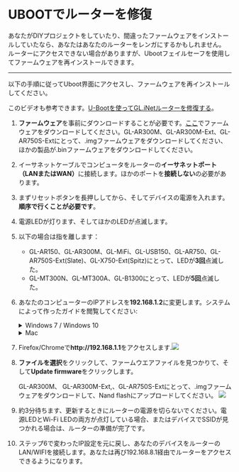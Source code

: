 # UBOOTでルーターを修復

あなたがDIYプロジェクトをしていたり、間違ったファームウェアをインストールしていたなら、あなたはあなたのルーターをレンガにするかもしれません。 ルーターにアクセスできない場合がありますが、Ubootフェイルセーフを使用してファームウェアを再インストールできます。



---

以下の手順に従ってUboot界面にアクセスし、ファームウェアを再インストールしてください。

このビデオも参考できます。[U-Bootを使ってGL.iNetルーターを修復する](https://docs.gl-inet.com/en/3/video/tutor/#how-to-recover-glinet-mini-router-by-u-boot-failsafe)。



<ol type="1">
    <li><p>
        <b>ファームウェア</b>を事前にダウンロードすることが必要です。<a href="http://download.gl-inet.com/firmware" target="_blank">ここ</a>でファームウェアをダウンロードしてください。GL-AR300M、GL-AR300M-Ext、GL-AR750S-Extにとって、.imgファームウェアをダウンロードしてください、ほかの製品が.binファームウェアをダウンロードしてください。
        </p> 
    </li>
    <li>
        <p>イーサネットケーブルでコンピュータをルーターの<b>イーサネットポート（LANまたはWAN）</b>に接続します。ほかのポートを<b>接続しない</b>の必要があります。
        </p>
    </li>
    <li>
    	<p>まずリセットボタンを長押ししてから、そしてデバイスの電源を入れます。<b>順序で行くことが必要です</b>。
        </p>
    </li>
    <li>
    	<p>電源LEDが灯ります、そしてほかのLEDが点滅します。
        </p>
    </li>
    <li>
    	<p>以下の場合は指を離します：
        <ul>
        	<li>GL-AR150、GL-AR300M、GL-MiFi、GL-USB150、GL-AR750、GL-AR750S-Ext(Slate)、GL-X750-Ext(Spitz)にとって、LEDが<b>3回</b>点滅した。</li>
        	<li>GL-MT300N、GL-MT300A、GL-B1300にとって、LEDが<b>5回</b>点滅した。</li>
        </ul>
        </p>
    </li>
    <li>
    	<p>あなたのコンピューターのIPアドレスを<b>192.168.1.2</b>に変更します。システムによって作ったガイドを閲覧してください:</p>
        <details>
        <summary>Windows 7 / Windows 10</summary>
        <ol type="1">
        	<li>コントロールパネルー＞ネットワークとインターネットー＞ネットワークと共有センター</li>
        	<li>ローカル接続―＞プロパティ</li>
        	<li>インターネットプロトコルバージョン4（TCP/IPv4）―＞プロパティ</li>
        	<li>IPアドレスを192.168.1.2に変更します</li>
        	<img src="https://static.gl-inet.com/docs/ja/3/問題解決/Ubootで修復/ubootip変更.png">
        </ol>
        </details>
        <details>
        <summary>Mac</summary>
        <ol type="1">
        	<li>セステム設定ー＞ネットワーク</li>
        	<li>イーサネットー＞高級機能ー＞TCP/IP</li>
        	<li>IPv4手動を選択します</li>
        	<li>IPv4アドレスを192.168.1.2に設定します</li>
        </ol>
        </details>
	</li>
    <li>
    	<p>Firefox/Chromeで<b>http://192.168.1.1</b>をアクセスします.<img src="https://static.gl-inet.com/docs/ja/3/問題解決/Ubootで修復/uboot.png">
        </p>
    </li>
    <li>
    	<p><b>ファイルを選択</b>をクリックして、ファームウエアファイルを見つかりて、そして<b>Update firmware</b>をクリックします。
        </p>
        <p>GL-AR300M、 GL-AR300M-Ext,、GL-AR750S-Extにとって、.imgファームウェアをダウンロードして、Nand flashにアップロードしてください。
        <img src="https://static.gl-inet.com/docs/ja/3/問題解決/Ubootで修復/Nand.png"><p>
    </li>
    <li>
    	<p>約3分待ちます、更新するときにルーターの電源を切らないでください。電源LEDとWi-Fi LEDの両方が点灯している場合、またはデバイスでSSIDが見つかれる場合は、ルーターの準備が完了です。
        </p>
    </li>
    <li>
    	<p>ステップ6で変わったIP設定を元に戻し、あなたのデバイスをルーターのLAN/WIFIを接続します。あなたは再び192.168.8.1経由でルーターをアクセスできるようになります。
        </p>
    </li>
</ol>

